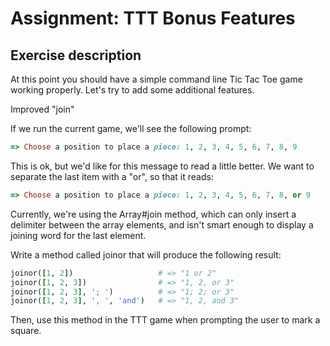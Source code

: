 # Assignment: TTT Bonus Features

## Exercise description
At this point you should have a simple command line Tic Tac Toe game working properly. Let's try to add some additional features.

Improved "join"

If we run the current game, we'll see the following prompt:

```ruby
=> Choose a position to place a piece: 1, 2, 3, 4, 5, 6, 7, 8, 9
```
This is ok, but we'd like for this message to read a little better. We want to separate the last item with a "or", so that it reads:

```ruby
=> Choose a position to place a piece: 1, 2, 3, 4, 5, 6, 7, 8, or 9
```

Currently, we're using the Array#join method, which can only insert a delimiter between the array elements, and isn't smart enough to display a joining word for the last element.

Write a method called joinor that will produce the following result:

```ruby
joinor([1, 2])                   # => "1 or 2"
joinor([1, 2, 3])                # => "1, 2, or 3"
joinor([1, 2, 3], '; ')          # => "1; 2; or 3"
joinor([1, 2, 3], ', ', 'and')   # => "1, 2, and 3"
```

Then, use this method in the TTT game when prompting the user to mark a square.